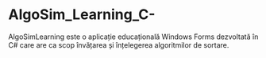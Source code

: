 # AlgoSim_Learning_C-
AlgoSimLearning este o aplicație educațională Windows Forms dezvoltată în C# care are ca scop învățarea și înțelegerea algoritmilor de sortare.
